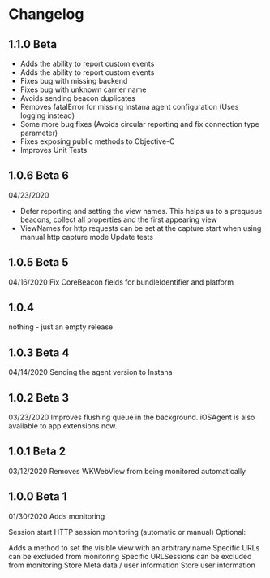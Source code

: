 # Changelog

## 1.1.0 Beta
- Adds the ability to report custom events
- Adds the ability to report custom events
- Fixes bug with missing backend
- Fixes bug with unknown carrier name
- Avoids sending beacon duplicates
- Removes fatalError for missing Instana agent configuration (Uses logging instead)
- Some more bug fixes (Avoids circular reporting and fix connection type parameter)
- Fixes exposing public methods to Objective-C
- Improves Unit Tests

## 1.0.6 Beta 6
04/23/2020
* Defer reporting and setting the view names. This helps us to a prequeue beacons, collect all properties and the first appearing view
* ViewNames for http requests can be set at the capture start when using manual http capture mode
Update tests

## 1.0.5 Beta 5
04/16/2020
Fix CoreBeacon fields for bundleIdentifier and platform

## 1.0.4
nothing - just an empty release

## 1.0.3 Beta 4
04/14/2020
Sending the agent version to Instana

## 1.0.2 Beta 3
03/23/2020
Improves flushing queue in the background. iOSAgent is also available to app extensions now.

## 1.0.1 Beta 2
03/12/2020
Removes WKWebView from being monitored automatically

## 1.0.0 Beta 1
01/30/2020
Adds monitoring

Session start
HTTP session monitoring (automatic or manual)
Optional:

Adds a method to set the visible view with an arbitrary name
Specific URLs can be excluded from monitoring
Specific URLSessions can be excluded from monitoring
Store Meta data / user information
Store user information
